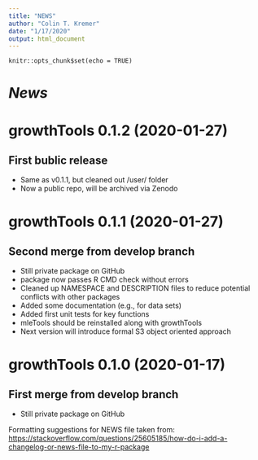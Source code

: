 ```yaml
---
title: "NEWS"
author: "Colin T. Kremer"
date: "1/17/2020"
output: html_document
---
```


```{r setup, include=FALSE}
knitr::opts_chunk$set(echo = TRUE)
```

# *News*

# growthTools 0.1.2 (2020-01-27)

## First bublic release

* Same as v0.1.1, but cleaned out /user/ folder
* Now a public repo, will be archived via Zenodo

# growthTools 0.1.1 (2020-01-27)

## Second merge from develop branch

* Still private package on GitHub
* package now passes R CMD check without errors
* Cleaned up NAMESPACE and DESCRIPTION files to reduce potential conflicts with other packages
* Added some documentation (e.g., for data sets)
* Added first unit tests for key functions
* mleTools should be reinstalled along with growthTools
* Next version will introduce formal S3 object oriented approach

# growthTools 0.1.0 (2020-01-17)

## First merge from develop branch

* Still private package on GitHub

Formatting suggestions for NEWS file taken from: https://stackoverflow.com/questions/25605185/how-do-i-add-a-changelog-or-news-file-to-my-r-package
